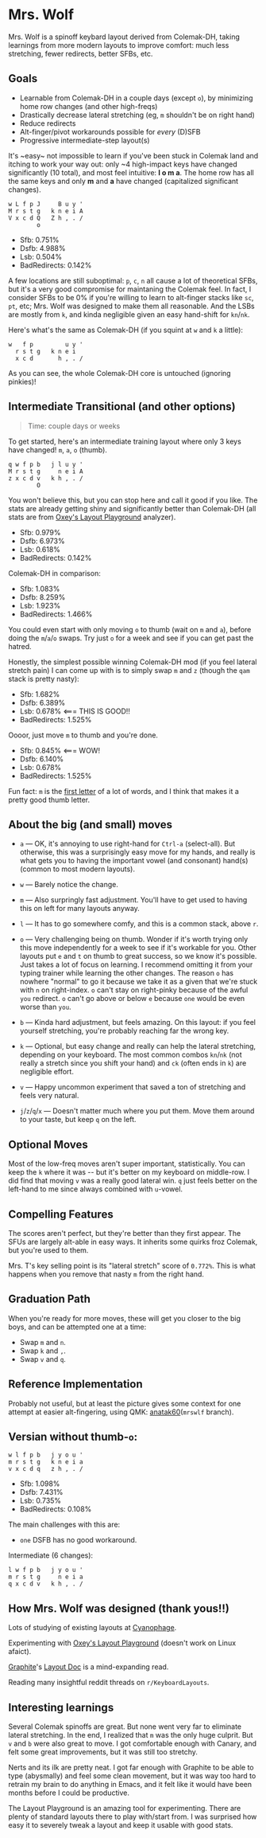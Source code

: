 # Mrs. Wolf

Mrs. Wolf is a spinoff keybard layout derived from Colemak-DH, taking
learnings from more modern layouts to improve comfort: much less stretching,
fewer redirects, better SFBs, etc.

## Goals

- Learnable from Colemak-DH in a couple days (except `o`), by minimizing home
  row changes (and other high-freqs)
- Drastically decrease lateral stretching (eg, `m` shouldn't be on right hand)
- Reduce redirects
- Alt-finger/pivot workarounds possible for _every_ (D)SFB
- Progressive intermediate-step layout(s)

It's ~easy~ not impossible to learn if you've been stuck in Colemak land and
itching to work your way out: only ~4 high-impact keys have changed
significantly (10 total), and most feel intuitive: **l o m a**. The home row
has all the same keys and only **m** and **a** have changed (capitalized
significant changes).

```
w L f p J     B u y '
M r s t g   k n e i A
V x c d Q   Z h , . /
        o
```

- Sfb:  0.751%
- Dsfb: 4.988%
- Lsb:  0.504%
- BadRedirects: 0.142%

A few locations are still suboptimal: `p`, `c`, `n` all cause a lot of
theoretical SFBs, but it's a very good compromise for maintaning the Colemak
feel. In fact, I consider SFBs to be 0% if you're willing to learn to
alt-finger stacks like `sc`, `pt`, etc; Mrs. Wolf was designed to make them
all reasonable. And the LSBs are mostly from `k`, and
kinda negligible given an easy hand-shift for `kn`/`nk`.

Here's what's the same as Colemak-DH (if you squint at `w` and `k` a little):

```
w   f p         u y '
  r s t g   k n e i
  x c d       h , . /
```

As you can see, the whole Colemak-DH core is untouched (ignoring pinkies)!

## Intermediate Transitional (and other options)

> Time: couple days or weeks

To get started, here's an intermediate training layout where only 3 keys have
changed! `m`, `a`, `o` (thumb).

```
q w f p b   j l u y '
M r s t g     n e i A
z x c d v   k h , . /
        O
```

You won't believe this, but you can stop here and call it good if you like.
The stats are already getting shiny and significantly better than Colemak-DH
(all stats are from [Oxey's Layout Playground][3] analyzer).

- Sfb:  0.979%
- Dsfb: 6.973%
- Lsb:  0.618%
- BadRedirects: 0.142%

Colemak-DH in comparison:

- Sfb:  1.083%
- Dsfb: 8.259%
- Lsb:  1.923%
- BadRedirects: 1.466%

You could even start with only moving `o` to thumb (wait on `m` and `a`),
before doing the `m`/`a`/`o` swaps. Try just `o` for a week and see if you can
get past the hatred.

Honestly, the simplest possible winning Colemak-DH mod (if you feel lateral
stretch pain) I can come up with is to simply swap `m` and `z` (though the
`qam` stack is pretty nasty):

- Sfb:  1.682%
- Dsfb: 6.389%
- Lsb:  0.678% <=== THIS IS GOOD!!
- BadRedirects: 1.525%

Oooor, just move `m` to thumb and you're done.

- Sfb:  0.845% <=== WOW!
- Dsfb: 6.140%
- Lsb:  0.678%
- BadRedirects: 1.525%

Fun fact: `m` is the [first letter][2] of a lot of words, and I think that
makes it a pretty good thumb letter.

## About the big (and small) moves

- `a` — OK, it's annoying to use right-hand for `Ctrl-a` (select-all). But
  otherwise, this was a surprisingly easy move for my hands, and really is
  what gets you to having the important vowel (and consonant) hand(s) (common
  to most modern layouts).

- `w` — Barely notice the change.

- `m` — Also surpringly fast adjustment. You'll have to get used to having
  this on left for many layouts anyway.

- `l` — It has to go somewhere comfy, and this is a common stack, above `r`.

- `o` — Very challenging being on thumb. Wonder if it's worth trying only this
  move independently for a week to see if it's workable for you. Other layouts
  put `e` and `t` on thumb to great success, so we know it's possible. Just
  takes a lot of focus on learning. I recommend omitting it from your typing
  trainer while learning the other changes. The reason `o` has nowhere
  "normal" to go it because we take it as a given that we're stuck with `n` on
  right-index. `o` can't stay on right-pinky because of the awful `you`
  redirect. `o` can't go above or below `e` because `one` would be even worse
  than `you`.

- `b` — Kinda hard adjustment, but feels amazing. On this layout: if you feel
  yourself stretching, you're probably reaching far the wrong key.

- `k` — Optional, but easy change and really can help the lateral stretching,
  depending on your keyboard. The most common combos `kn`/`nk` (not really a
  stretch since you shift your hand) and `ck` (often ends in `k`) are
  negligible effort.

- `v` — Happy uncommon experiment that saved a ton of stretching and feels
  very natural.

- `j`/`z`/`q`/`x` — Doesn't matter much where you put them. Move them around
  to your taste, but keep `q` on the left.

## Optional Moves

Most of the low-freq moves aren't super important, statistically. You can keep
the `k` where it was -- but it's better on my keyboard on middle-row. I did find
that moving `v` was a really good lateral win. `q` just feels better on the left-hand
to me since always combined with `u`-vowel.

## Compelling Features

The scores aren't perfect, but they're better than they first appear. The SFUs
are largely alt-able in easy ways. It inherits some quirks froz Colemak, but
you're used to them.

Mrs. T's key selling point is its "lateral stretch" score of `0.772%`. This is
what happens when you remove that nasty `m` from the right hand.

## Graduation Path

When you're ready for more moves, these will get you closer to the big boys,
and can be attempted one at a time:

- Swap `m` and `n`.
- Swap `k` and `,`.
- Swap `v` and `q`.

## Reference Implementation

Probably not useful, but at least the picture gives some context for one
attempt at easier alt-fingering, using QMK:
[anatak60][4](`mrswlf` branch).

## Versian without thumb-`o`:

```
w l f p b   j y o u '
m r s t g   k n e i a
v x c d q   z h , . /
```

- Sfb:  1.098%
- Dsfb: 7.431%
- Lsb:  0.735%
- BadRedirects: 0.108%

The main challenges with this are:

- `one` DSFB has no good workaround.

Intermediate (6 changes):

```
l w f p b   j y o u '
m r s t g     n e i a
q x c d v   k h , . /
```

## How Mrs. Wolf was designed (thank yous!!)

Lots of studying of existing layouts at [Cyanophage][1].

Experimenting with [Oxey's Layout Playground][3] (doesn't work on Linux
afaict).

[Graphite][5]'s [Layout Doc][7] is a mind-expanding read.

Reading many insightful reddit threads on `r/KeyboardLayouts`.

## Interesting learnings

Several Colemak spinoffs are great. But none went very far to eliminate
lateral stretching. In the end, I realized that `m` was the only huge culprit.
But `v` and `b` were also great to move. I got comfortable enough with Canary,
and felt some great improvements, but it was still too stretchy.

Nerts and its ilk are pretty neat. I got far enough with Graphite to be able
to type (abysmally) and feel some clean movement, but it was way too hard to
retrain my brain to do anything in Emacs, and it felt like it would have been
months before I could be productive.

The Layout Playground is an amazing tool for experimenting. There are plenty
of standard layouts there to play with/start from. I was surprised how easy it
to severely tweak a layout and keep it usable with good stats.

[1]: https://cyanophage.github.io/
[2]: https://www.worldwidewords.org/qa/qa-ini1.htm
[3]: https://oxey.dev/playground/index.html
[4]: https://github.com/MicahElliott/anatak60
[5]: https://github.com/rdavison/graphite-layout
[7]: https://docs.google.com/document/d/1_a5Nzbkwyk1o0bvTctZrtgsee9jSP-6I0q3A0_9Mzm0/edit
